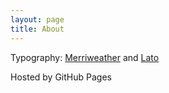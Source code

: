 ```yaml
---
layout: page
title: About
---
```


Typography: [Merriweather](https://www.google.com/fonts/specimen/Lato) and [Lato](https://www.google.com/fonts/specimen/Merriweather)

Hosted by GitHub Pages

